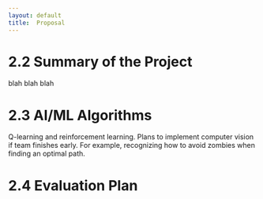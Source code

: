 ```yaml
---
layout: default
title:  Proposal
---
```


# 2.2 Summary of the Project
blah blah blah

# 2.3 AI/ML Algorithms
Q-learning and reinforcement learning. Plans to implement computer vision if team finishes early. For example, recognizing how to avoid zombies when finding an optimal path. 

# 2.4 Evaluation Plan
